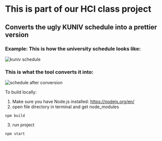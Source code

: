 # This is part of our HCI class project
## Converts the ugly KUNIV schedule into a prettier version

### Example: This is how the university schedule looks like:
![kuniv schedule](https://i.imgur.com/1WkLoq3.png)

### This is what the tool converts it into:
![schedule after conversion](https://i.imgur.com/UbX7ebi.png)


To build locally:
1. Make sure you have Node.js installed: https://nodejs.org/en/
2. open file directory in terminal and get node_modules
```console
npm build
```
3. run project
```console
npm start
```
